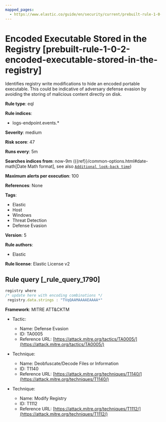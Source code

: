 ```yaml
---
mapped_pages:
  - https://www.elastic.co/guide/en/security/current/prebuilt-rule-1-0-2-encoded-executable-stored-in-the-registry.html
---
```


# Encoded Executable Stored in the Registry [prebuilt-rule-1-0-2-encoded-executable-stored-in-the-registry]

Identifies registry write modifications to hide an encoded portable executable. This could be indicative of adversary defense evasion by avoiding the storing of malicious content directly on disk.

**Rule type**: eql

**Rule indices**:

* logs-endpoint.events.*

**Severity**: medium

**Risk score**: 47

**Runs every**: 5m

**Searches indices from**: now-9m ({{ref}}/common-options.html#date-math[Date Math format], see also [`Additional look-back time`](docs-content://solutions/security/detect-and-alert/create-detection-rule.md#rule-schedule))

**Maximum alerts per execution**: 100

**References**: None

**Tags**:

* Elastic
* Host
* Windows
* Threat Detection
* Defense Evasion

**Version**: 5

**Rule authors**:

* Elastic

**Rule license**: Elastic License v2

## Rule query [_rule_query_1790]

```js
registry where
/* update here with encoding combinations */
 registry.data.strings : "TVqQAAMAAAAEAAAA*"
```

**Framework**: MITRE ATT&CKTM

* Tactic:

    * Name: Defense Evasion
    * ID: TA0005
    * Reference URL: [https://attack.mitre.org/tactics/TA0005/](https://attack.mitre.org/tactics/TA0005/)

* Technique:

    * Name: Deobfuscate/Decode Files or Information
    * ID: T1140
    * Reference URL: [https://attack.mitre.org/techniques/T1140/](https://attack.mitre.org/techniques/T1140/)

* Technique:

    * Name: Modify Registry
    * ID: T1112
    * Reference URL: [https://attack.mitre.org/techniques/T1112/](https://attack.mitre.org/techniques/T1112/)



